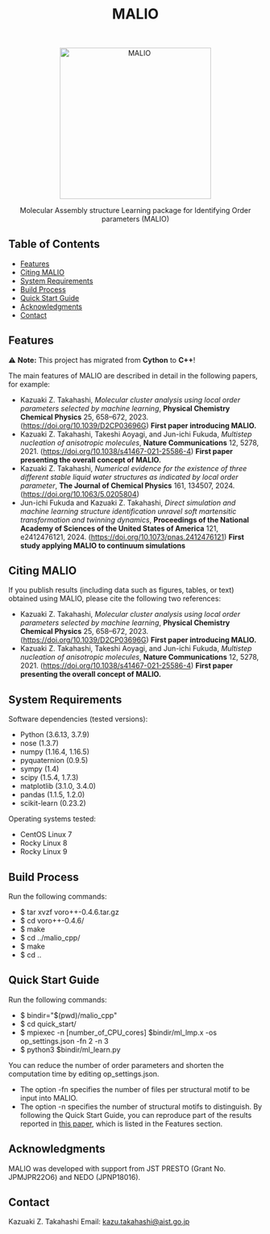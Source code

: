 <h1 align="center"> MALIO </h1> <br>
<p align="center">
  <a href="https://doi.org/10.1039/D2CP03696G">
    <img alt="MALIO" title="MALIO" src="https://github.com/user-attachments/assets/8cc451c4-1bf0-4cc9-992e-7e065c561f05" width="300">
  </a>
</p>

<p align="center">
  Molecular Assembly structure Learning package for Identifying Order parameters (MALIO)
</p>

<!-- START doctoc generated TOC please keep comment here to allow auto update -->
<!-- DON'T EDIT THIS SECTION, INSTEAD RE-RUN doctoc TO UPDATE -->
## Table of Contents

- [Features](#features)
- [Citing MALIO](#citing-malio)
- [System Requirements](#system-requirements)
- [Build Process](#build-process)
- [Quick Start Guide](#quick-start-guide)
- [Acknowledgments](#acknowledgments)
- [Contact](#contact)

<!-- END doctoc generated TOC please keep comment here to allow auto update -->

## Features

⚠️ **Note:** This project has migrated from **Cython** to **C++**!

The main features of MALIO are described in detail in the following papers, for example:

* Kazuaki Z. Takahashi, *Molecular cluster analysis using local order parameters selected by machine learning*, **Physical Chemistry Chemical Physics** 25, 658–672, 2023. (https://doi.org/10.1039/D2CP03696G) **First paper introducing MALIO.**
* Kazuaki Z. Takahashi, Takeshi Aoyagi, and Jun-ichi Fukuda, *Multistep nucleation of anisotropic molecules*, **Nature Communications** 12, 5278, 2021. (https://doi.org/10.1038/s41467-021-25586-4) **First paper presenting the overall concept of MALIO.**
* Kazuaki Z. Takahashi, *Numerical evidence for the existence of three different stable liquid water structures as indicated by local order parameter*, **The Journal of Chemical Physics** 161, 134507, 2024. (https://doi.org/10.1063/5.0205804)
* Jun-ichi Fukuda and Kazuaki Z. Takahashi, *Direct simulation and machine learning structure identification unravel soft martensitic transformation and twinning dynamics*, **Proceedings of the National Academy of Sciences of the United States of America** 121, e2412476121, 2024. (https://doi.org/10.1073/pnas.2412476121) **First study applying MALIO to continuum simulations**

## Citing MALIO

If you publish results (including data such as figures, tables, or text) obtained using MALIO, please cite the following two references:

* Kazuaki Z. Takahashi, *Molecular cluster analysis using local order parameters selected by machine learning*, **Physical Chemistry Chemical Physics** 25, 658–672, 2023. (https://doi.org/10.1039/D2CP03696G) **First paper introducing MALIO.**
* Kazuaki Z. Takahashi, Takeshi Aoyagi, and Jun-ichi Fukuda, *Multistep nucleation of anisotropic molecules*, **Nature Communications** 12, 5278, 2021. (https://doi.org/10.1038/s41467-021-25586-4) **First paper presenting the overall concept of MALIO.**

## System Requirements

Software dependencies (tested versions):

* Python (3.6.13, 3.7.9)
* nose (1.3.7)
* numpy (1.16.4, 1.16.5)
* pyquaternion (0.9.5)
* sympy (1.4)
* scipy (1.5.4, 1.7.3)
* matplotlib (3.1.0, 3.4.0)
* pandas (1.1.5, 1.2.0)
* scikit-learn (0.23.2)

Operating systems tested:
* CentOS Linux 7
* Rocky Linux 8
* Rocky Linux 9

## Build Process

Run the following commands:
* $ tar xvzf voro++-0.4.6.tar.gz
* $ cd voro++-0.4.6/
* $ make
* $ cd ../malio_cpp/
* $ make
* $ cd ..

## Quick Start Guide

Run the following commands:

* $ bindir="$(pwd)/malio_cpp"
* $ cd quick_start/
* $ mpiexec -n [number_of_CPU_cores] $bindir/ml_lmp.x -os op_settings.json -fn 2 -n 3
* $ python3 $bindir/ml_learn.py

You can reduce the number of order parameters and shorten the computation time by editing op_settings.json.
* The option -fn specifies the number of files per structural motif to be input into MALIO.
* The option -n specifies the number of structural motifs to distinguish.
By following the Quick Start Guide, you can reproduce part of the results reported in [this paper](https://doi.org/10.1063/5.0205804), which is listed in the Features section.

## Acknowledgments

MALIO was developed with support from JST PRESTO (Grant No. JPMJPR22O6) and NEDO (JPNP18016).

## Contact

Kazuaki Z. Takahashi
Email: kazu.takahashi@aist.go.jp
